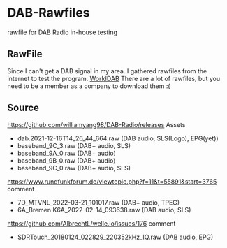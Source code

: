 # DAB-Rawfiles
rawfile for DAB Radio in-house testing

## RawFile
Since I can't get a DAB signal in my area. I gathered rawfiles from the internet to test the program.
[WorldDAB](https://www.worlddab.org/benefit/eti-library.pdf) There are a lot of rawfiles, but you need to be a member as a company to download them :(

## Source
https://github.com/williamyang98/DAB-Radio/releases Assets
- dab.2021-12-16T14_26_44_664.raw (DAB audio, SLS(Logo), EPG(yet))
- baseband_9C_3.raw (DAB+ audio, SLS)
- baseband_9A_0.raw (DAB+ audio)
- baseband_9B_0.raw (DAB+ audio)
- baseband_9C_0.raw (DAB+ audio, SLS)

https://www.rundfunkforum.de/viewtopic.php?f=11&t=55891&start=3765 comment
- 7D_MTVNL_2022-03-21_101017.raw (DAB+ audio, TPEG)
- 6A_Bremen K6A_2022-02-14_093638.raw (DAB audio, SLS)

https://github.com/AlbrechtL/welle.io/issues/176 comment
- SDRTouch_20180124_022829_220352kHz_IQ.raw (DAB audio, EPG)
